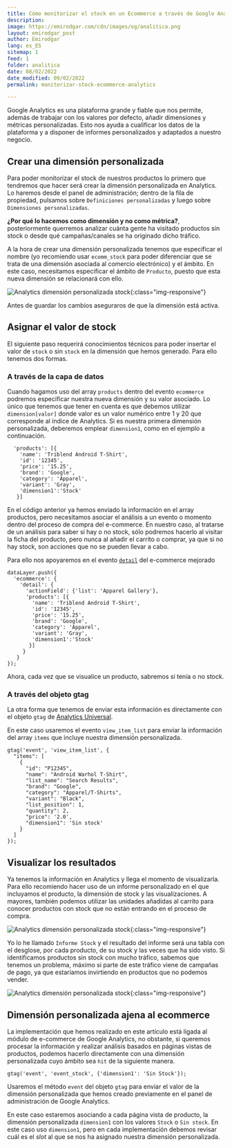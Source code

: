 ```yaml
---
title: Cómo monitorizar el stock en un Ecommerce a través de Google Analytics
description: 
image: https://emirodgar.com/cdn/images/og/analitica.png
layout: emirodgar_post
author: Emirodgar
lang: es_ES
sitemap: 1
feed: 1
folder: analitica
date: 08/02/2022
date_modified: 09/02/2022
permalink: monitorizar-stock-ecommerce-analytics

--- 
```


Google Analytics es una plataforma grande y fiable que nos permite, además de trabajar con los valores por defecto, añadir dimensiones y métricas personalizadas. Esto nos ayuda a cualificar los datos de la plataforma y a disponer de informes personalizados y adaptados a nuestro negocio.

## Crear una dimensión personalizada

Para poder monitorizar el stock de nuestros productos lo primero que tendremos que hacer será crear la dimensión personalizada en Analytics. Lo haremos desde el panel de administración; dentro de la fila de propiedad, pulsamos sobre `Definiciones personalizadas` y luego sobre `Dimensiones personalizadas`.  

**¿Por qué lo hacemos como dimensión y no como métrica?**, posteriormente querremos analizar cuánta gente ha visitado productos sin stock o desde qué campañas/canales se ha originado dicho tráfico.

A la hora de crear una dimensión personalizada tenemos que especificar el nombre (yo recomiendo usar `ecomm_stock` para poder diferenciar que se trata de una dimensión asociada al comercio electrónico) y el ámbito. En este caso, necesitamos especificar el ámbito de `Producto`, puesto que esta nueva dimensión se relacionará con ello.

![Analytics dimensión personalizada stock](https://i.imgur.com/6AnrUiJ.png){:class="img-responsive"}

Antes de guardar los cambios aseguraros de que la dimensión está activa.

## Asignar el valor de stock

El siguiente paso requerirá conocimientos técnicos para poder insertar el valor de `stock` o sin `stock` en la dimensión que hemos generado. Para ello tenemos dos formas.

### A través de la capa de datos

Cuando hagamos uso del array `products` dentro del evento `ecommerce` podremos especificar nuestra nueva dimensión y su valor asociado. Lo único que tenemos que tener en cuenta es que debemos utilizar `dimension[valor]` donde valor es un valor numérico entre  1 y 20 que corresponde al índice de Analytics. Si es nuestra primera dimensión personalizada, deberemos emplear `dimension1`, como en el ejemplo a continuación.

      'products': [{
        'name': 'Triblend Android T-Shirt',        
        'id': '12345',
        'price': '15.25',
        'brand': 'Google',
        'category': 'Apparel',
        'variant': 'Gray',
        'dimension1':'Stock'
       }]


En el código anterior ya hemos enviado la información en el array productos, pero necesitamos asociar el análisis a un evento o momento dentro del proceso de compra del e-commerce. En nuestro caso, al tratarse de un análisis para saber si hay o no stock, sólo podremos hacerlo al visitar la ficha del producto, pero nunca al añadir el carrito o comprar, ya que si no hay stock, son acciones que no se pueden llevar a cabo.

Para ello nos apoyaremos en el evento [`detail`](https://developers.google.com/tag-manager/enhanced-ecommerce?hl=es#details) del e-commerce mejorado

    dataLayer.push({
      'ecommerce': {
        'detail': {
          'actionField': {'list': 'Apparel Gallery'},    
          'products': [{
            'name': 'Triblend Android T-Shirt',        
            'id': '12345',
            'price': '15.25',
            'brand': 'Google',
            'category': 'Apparel',
            'variant': 'Gray',
            'dimension1':'Stock'
           }]
         }
       }
    });

Ahora, cada vez que se visualice un producto, sabremos si tenía o no stock.

### A través del objeto gtag

La otra forma que tenemos de enviar esta información es directamente con el objeto `gtag` de [Analytics Universal](https://emirodgar.com/versiones-google-analytics).

En este caso usaremos el evento `view_item_list` para enviar la información del array `items` que incluye nuestra dimensión personalizada.

    gtag('event', 'view_item_list', {
      "items": [
        {
          "id": "P12345",
          "name": "Android Warhol T-Shirt",
          "list_name": "Search Results",
          "brand": "Google",
          "category": "Apparel/T-Shirts",
          "variant": "Black",
          "list_position": 1,
          "quantity": 2,
          "price": '2.0',
    	  "dimension1": 'Sin stock'  
        }
      ]
    });

## Visualizar los resultados

Ya tenemos la información en Analytics y llega el momento de visualizarla. Para ello recomiendo hacer uso de un informe personalizado en el que incluyamos el producto, la dimensión de stock y las visualizaciones. A mayores, también podemos utilizar las unidades añadidas al carrito para conocer productos con stock que no están entrando en el proceso de compra.

![Analytics dimensión personalizada stock](https://i.imgur.com/jpBnkGS.png){:class="img-responsive"}

Yo lo he llamado `Informe Stock` y el resultado del informe será una tabla con el desglose, por cada producto, de su stock y las veces que ha sido visto. Si identificamos productos sin stock con mucho tráfico, sabemos que tenemos un problema, máximo si parte de este tráfico viene de campañas de pago, ya que estaríamos invirtiendo en productos que no podemos vender.

![Analytics dimensión personalizada stock](https://i.imgur.com/GM6nj4i.png){:class="img-responsive"}


## Dimensión personalizada ajena al ecommerce

La implementación que hemos realizado en este artículo está ligada al módulo de e-commerce de Google Analytics, no obstante, si queremos procesar la información y realizar análisis basados en páginas vistas de productos, podemos hacerlo directamente con una dimensión personalizada cuyo ámbito sea `hit` de la siguiente manera.

    gtag('event', 'event_stock', {'dimension1': 'Sin Stock'});

Usaremos el método `event` del objeto `gtag` para enviar el valor de la dimensión personalizada que hemos creado previamente en el panel de administración de Google Analytics.

En este caso estaremos asociando a cada página vista de producto, la dimensión personalizada `dimension1` con los valores `Stock` o `Sin stock`. En este caso uso `dimension1`, pero en cada implementación debemos revisar cuál es el *slot* al que se nos ha asignado nuestra dimensión personalizada.
<!--stackedit_data:
eyJoaXN0b3J5IjpbLTE2OTEzMzUxNzEsLTExMTU3OTA5NTksLT
M4NTEyMzc1NCwxNTIzODY3MjM3LDEwNzQ4ODIzNTddfQ==
-->